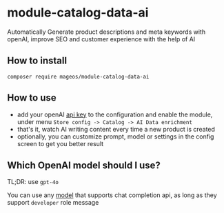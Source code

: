 # module-catalog-data-ai
Automatically Generate product descriptions and meta keywords with openAI, improve SEO and customer experience with the help of AI

## How to install
`composer require mageos/module-catalog-data-ai`

## How to use
* add your openAI [api key](https://platform.openai.com/api-keys) to the configuration and enable the module, under menu `Store config -> Catalog -> AI Data enrichment`
* that's it, watch AI writing content every time a new product is created
* optionally, you can customize prompt, model or settings in the config screen to get you better result

## Which OpenAI model should I use?
TL;DR: use `gpt-4o`

You can use any [model](https://platform.openai.com/docs/guides/text?api-mode=chat#choosing-a-model) that supports chat completion api, as long as they support `developer` role message
